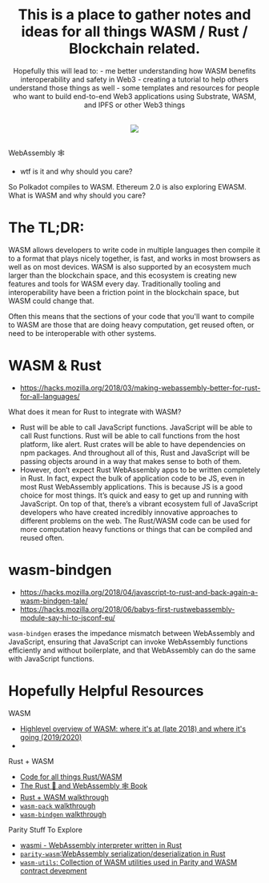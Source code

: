 <div align="center">
  <h1>
    This is a place to gather notes and ideas for all things WASM / Rust / Blockchain related.
  </h1>
  <p>
    Hopefully this will lead to:
    - me better understanding how WASM benefits interoperability and safety in Web3
    - creating a tutorial to help others understand those things as well
    - some templates and resources for people who want to build end-to-end Web3 applications using Substrate, WASM, and IPFS or other Web3 things
  </p>
</div>

<br>

<div align="center">
  <img src="https://hacks.mozilla.org/files/2017/02/01-02-perf_graph10-768x633.png">
</div>

<br>

WebAssembly 🕸️ 
 - wtf is it and why should you care?



So Polkadot compiles to WASM. Ethereum 2.0 is also exploring EWASM. What is WASM and why should you care?


# The TL;DR: 

WASM allows developers to write code in multiple languages then compile it to a format that plays nicely together, is fast, and works in most browsers as well as on most devices. WASM is also supported by an ecosystem much larger than the blockchain space, and this ecosystem is creating new features and tools for WASM every day. Traditionally tooling and interoperability have been a friction point in the blockchain space, but WASM could change that. 

Often this means that the sections of your code that you'll want to compile to WASM are those that are doing heavy computation, get reused often, or need to be interoperable with other systems. 


# WASM & Rust
- https://hacks.mozilla.org/2018/03/making-webassembly-better-for-rust-for-all-languages/

What does it mean for Rust to integrate with WASM?

- Rust will be able to call JavaScript functions. JavaScript will be able to call Rust functions. Rust will be able to call functions from the host platform, like alert. Rust crates will be able to have dependencies on npm packages. And throughout all of this, Rust and JavaScript will be passing objects around in a way that makes sense to both of them.
- However, don’t expect Rust WebAssembly apps to be written completely in Rust. In fact, expect the bulk of application code to be JS, even in most Rust WebAssembly applications. This is because JS is a good choice for most things. It’s quick and easy to get up and running with JavaScript. On top of that, there’s a vibrant ecosystem full of JavaScript developers who have created incredibly innovative approaches to different problems on the web. The Rust/WASM code can be used for more computation heavy functions or things that can be compiled and reused often. 


# wasm-bindgen
- https://hacks.mozilla.org/2018/04/javascript-to-rust-and-back-again-a-wasm-bindgen-tale/
- https://hacks.mozilla.org/2018/06/babys-first-rustwebassembly-module-say-hi-to-jsconf-eu/

`wasm-bindgen` erases the impedance mismatch between WebAssembly and JavaScript, ensuring that JavaScript can invoke WebAssembly functions efficiently and without boilerplate, and that WebAssembly can do the same with JavaScript functions.









# Hopefully Helpful Resources

WASM

- [Highlevel overview of WASM: where it's at (late 2018) and where it's going (2019/2020)](https://hacks.mozilla.org/2018/10/webassemblys-post-mvp-future/)
- 

Rust + WASM

- [Code for all things Rust/WASM](https://github.com/rustwasm/)
- [The Rust 🦀 and WebAssembly 🕸 Book](https://rustwasm.github.io/book/introduction.html)
- [Rust + WASM walkthrough](https://hacks.mozilla.org/2018/03/making-webassembly-better-for-rust-for-all-languages/)
- [`wasm-pack` walkthrough](https://hacks.mozilla.org/2018/04/hello-wasm-pack/)
- [`wasm-bindgen` walkthrough](https://hacks.mozilla.org/2018/04/javascript-to-rust-and-back-again-a-wasm-bindgen-tale/)

Parity Stuff To Explore

- [wasmi - WebAssembly interpreter written in Rust](https://github.com/paritytech/wasmi)
- [`parity-wasm`:WebAssembly serialization/deserialization in Rust](https://github.com/paritytech/parity-wasm)
- [`wasm-utils`: Collection of WASM utilities used in Parity and WASM contract devepment](https://github.com/paritytech/wasm-utils)

